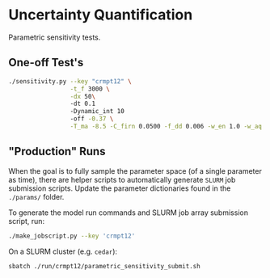 # Uncertainty Quantification    

Parametric sensitivity tests.  

## One-off Test's

```bash
./sensitivity.py --key "crmpt12" \
                 -t_f 3000 \
                 -dx 50\ 
                 -dt 0.1 
                 -Dynamic_int 10 
                 -off -0.37 \
                 -T_ma -8.5 -C_firn 0.0500 -f_dd 0.006 -w_en 1.0 -w_aq 5.0 -IC 0.0
```

## "Production" Runs 

When the goal is to fully sample the parameter space (of a single parameter as time), there are helper scripts to automatically generate `SLURM` job submission scripts. 
Update the parameter dictionaries found in the `./params/` folder. 

To generate the model run commands and SLURM job array submission script, run: 
```bash
./make_jobscript.py --key 'crmpt12'
```

On a SLURM cluster (e.g. `cedar`):
```bash
sbatch ./run/crmpt12/parametric_sensitivity_submit.sh
```